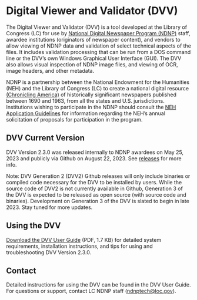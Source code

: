 # Digital Viewer and Validator (DVV)

The Digital Viewer and Validator (DVV) is a tool developed at the Library of Congress (LC) for use by [National Digital Newspaper Program (NDNP)](https://www.loc.gov/ndnp/) staff, awardee institutions (originators of newspaper content), and vendors to allow viewing of NDNP data and validation of select technical aspects of the files. It includes validation processing that can be run from a DOS command line or the DVV’s own Windows Graphical User Interface (GUI). The DVV also allows visual inspection of NDNP image files, and viewing of OCR, image headers, and other metadata.

NDNP is a partnership between the National Endowment for the Humanities (NEH) and the Library of Congress (LC) to create a national digital resource [(Chronicling America)](https://chroniclingamerica.loc.gov/) of historically significant newspapers published between 1690 and 1963, from all the states and U.S. jurisdictions. Institutions wishing to participate in the NDNP should consult the [NEH Application Guidelines](https://www.neh.gov/grants/preservation/national-digital-newspaper-program) for information regarding the NEH’s annual solicitation of proposals for participation in the program.
 

## DVV Current Version 

DVV Version 2.3.0 was released internally to NDNP awardees on May 25, 2023 and publicly via Github on August 22, 2023. See [releases](https://github.com/LibraryOfCongress/DVV/releases) for more info.

Note: DVV Generation 2 (DVV2) Github releases will only include binaries or compiled code necessary for the DVV to be installed by users.  While the source code of DVV2 is not currently available in Github, Generation 3 of the DVV is expected to be released as open source (with source code and binaries).  Development on Generation 3 of the DVV is slated to begin in late 2023. Stay tuned for more updates.

## Using the DVV

[Download the DVV User Guide](https://www.loc.gov/ndnp/tools/DVV2UserGuide_04_07_2023.pdf) (PDF, 1.7 KB) for detailed system requirements, installation instructions, and tips for using and troubleshooting DVV Version 2.3.0.

## Contact
Detailed instructions for using the DVV can be found in the DVV User Guide. For questions or support, contact LC NDNP staff (ndnptech@loc.gov).


